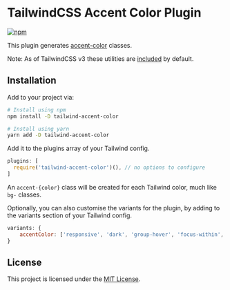 # TailwindCSS Accent Color Plugin

[![npm](https://img.shields.io/npm/v/tailwind-accent-color.svg?style=flat-square)](https://www.npmjs.com/package/tailwind-accent-color)

This plugin generates [accent-color](https://developer.mozilla.org/en-US/docs/Web/CSS/accent-color) classes.

Note: As of TailwindCSS v3 these utilities are [included](https://tailwindcss.com/docs/accent-color) by default.

## Installation

Add to your project via:

```bash
# Install using npm
npm install -D tailwind-accent-color

# Install using yarn
yarn add -D tailwind-accent-color
```

Add it to the plugins array of your Tailwind config.

```js
plugins: [
  require('tailwind-accent-color')(), // no options to configure
]
```

An `accent-{color}` class will be created for each Tailwind color, much like `bg-` classes.

Optionally, you can also customise the variants for the plugin, by adding to the variants section of your Tailwind config.

```js
variants: {
	accentColor: ['responsive', 'dark', 'group-hover', 'focus-within', 'hover', 'focus'] // Listed are the defaults
}
```

## License

This project is licensed under the [MIT License](https://github.com/lukewarlow/tailwind-accent-color/blob/master/LICENSE).

